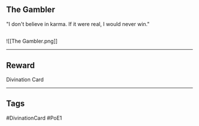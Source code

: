 ## The Gambler
"I don't believe in karma. If it were real, I would never win."
## 
![[The Gambler.png]]

---
## Reward
Divination Card

---
## Tags
#DivinationCard
#PoE1